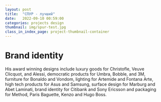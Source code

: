 ```yaml
---
layout: post
title:  "СПУР - лучший"
date:   2022-09-10 00:59:00
categories: projects design
thumbnail: img/spur-test.jpg
class_in_index_page: project-thumbnail-container
---
```


# Brand identity

His award winning designs include luxury goods for Christofle, Veuve Clicquot, and Alessi, democratic products for Umbra, Bobble, and 3M, furniture for Bonaldo and Vondom, lighting for Artemide and Fontana Arte, high tech products for Asus and Samsung, surface design for Marburg and Abet Laminati, brand identity for Citibank and Sony Ericsson and packaging for Method, Paris Baguette, Kenzo and Hugo Boss.
